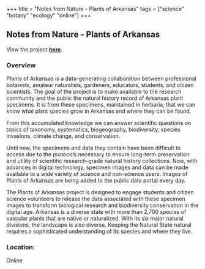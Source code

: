 +++
title = "Notes from Nature - Plants of Arkansas"
tags = ["science" "botany" "ecology" "online"]
+++

## Notes from Nature - Plants of Arkansas

View the project [**here**](https://www.zooniverse.org/projects/md68135/notes-from-nature-plants-of-arkansas).

### Overview

Plants of Arkansas is a data-generating collaboration between professional botanists, amateur naturalists, gardeners, educators, students, and citizen scientists. The goal of the project is to make available to the research community and the public the natural history record of Arkansas plant specimens. It is from these specimens, maintained in herbaria, that we can know what plant species grow in Arkansas and where they can be found.

From this accumulated knowledge we can answer scientific questions on topics of taxonomy, systematics, biogeography, biodiversity, species invasions, climate change, and conservation.

Until now, the specimens and data they contain have been difficult to access due to the protocols necessary to ensure long-term preservation and utility of scientific research-grade natural history collections. Now, with advances in digital technology, specimen images and data can be made available to a wide variety of science and non-science users. Images of Plants of Arkansas are being added to the public data portal every day.

The Plants of Arkansas project is designed to engage students and citizen science volunteers to release the data associated with these specimen images to transform biological research and biodiversity conservation in the digital age. Arkansas is a diverse state with more than 2,700 species of vascular plants that are native or naturalized. With its six major natural divisions, the landscape is also diverse. Keeping the Natural State natural requires a sophisticated understanding of its species and where they live.

### Location:
Online
